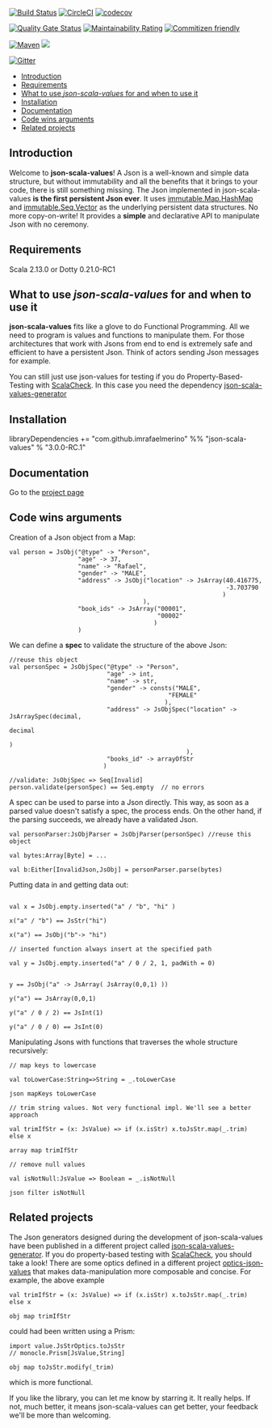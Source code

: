 [![Build Status](https://travis-ci.org/imrafaelmerino/json-scala-values.svg?branch=master)](https://travis-ci.org/imrafaelmerino/json-scala-values)
[![CircleCI](https://circleci.com/gh/imrafaelmerino/json-scala-values/tree/master.svg)](https://circleci.com/gh/imrafaelmerino/json-scala-values/tree/master)
[![codecov](https://codecov.io/gh/imrafaelmerino/json-scala-values/branch/master/graph/badge.svg)](https://codecov.io/gh/imrafaelmerino/json-scala-values)

[![Quality Gate Status](https://sonarcloud.io/api/project_badges/measure?project=imrafaelmerino_json-scala-values&metric=alert_status)](https://sonarcloud.io/dashboard?id=imrafaelmerino_json-scala-values)
[![Maintainability Rating](https://sonarcloud.io/api/project_badges/measure?project=imrafaelmerino_json-scala-values&metric=sqale_rating)](https://sonarcloud.io/dashboard?id=imrafaelmerino_json-scala-values)
[![Commitizen friendly](https://img.shields.io/badge/commitizen-friendly-brightgreen.svg)](http://commitizen.github.io/cz-cli/)

[![Maven](https://img.shields.io/maven-central/v/com.github.imrafaelmerino/json-dotty-values_0.21/0.21.0-RC1)](https://search.maven.org/artifact/com.github.imrafaelmerino/json-dotty-values_0.21/0.21.0-RC1/jar)
[![](https://jitpack.io/v/imrafaelmerino/json-scala-values.svg)](https://jitpack.io/#imrafaelmerino/json-scala-values/v0.21.0-RC1)

[![Gitter](https://badges.gitter.im/json-scala-values/community.svg)](https://gitter.im/json-scala-values/community?utm_source=badge&utm_medium=badge&utm_campaign=pr-badge)

- [Introduction](#introduction)
- [Requirements](#requirements)
- [What to use _json-scala-values_ for and when to use it](#whatfor)
- [Installation](#installation)
- [Documentation](#doc)
- [Code wins arguments](#cwa)
- [Related projects](#rp)

## <a name="introduction"><a/> Introduction
Welcome to **json-scala-values**! A Json is a well-known and simple data structure, but without immutability and all the benefits 
that it brings to your code, there is still something missing. The Json implemented in json-scala-values **is the first persistent Json ever**. It uses [immutable.Map.HashMap](https://www.scala-lang.org/api/2.13.1/scala/collection/immutable/HashMap.html) and 
[immutable.Seq.Vector](https://www.scala-lang.org/api/2.13.1/scala/collection/immutable/Vector.html) as the underlying persistent data structures.  No more copy-on-write!
It provides a **simple** and declarative API to manipulate Json with no ceremony.

## <a name="requirements"><a/> Requirements
Scala 2.13.0 or Dotty 0.21.0-RC1

## <a name="whatfor"><a/> What to use _json-scala-values_ for and when to use it
**json-scala-values** fits like a glove to do Functional Programming. All we need to program 
is values and functions to manipulate them. For those architectures that work with Jsons from
end to end is extremely safe and efficient to have a persistent Json. Think of actors sending
Json messages for example. 

You can still just use json-values for testing if you do Property-Based-Testing with [ScalaCheck](https://www.scalacheck.org).
In this case you need the dependency [json-scala-values-generator](https://github.com/imrafaelmerino/json-scala-values-generator) 

## <a name="installation"><a/> Installation
libraryDependencies += "com.github.imrafaelmerino" %% "json-scala-values" % "3.0.0-RC.1"

## <a name="doc"><a/> Documentation
Go to the [project page](https://imrafaelmerino.github.io/json-scala-values/)

## <a name="cwa"><a/> Code wins arguments
Creation of a Json object from a Map:

```
val person = JsObj("@type" -> "Person",
                   "age" -> 37,
                   "name" -> "Rafael",
                   "gender" -> "MALE",
                   "address" -> JsObj("location" -> JsArray(40.416775,
                                                            -3.703790
                                                           )
                                     ),
                   "book_ids" -> JsArray("00001",
                                         "00002"
                                        )
                   )
```

We can define a **spec** to validate the structure of the above Json:

```
//reuse this object
val personSpec = JsObjSpec("@type" -> "Person",
                           "age" -> int,
                           "name" -> str,
                           "gender" -> consts("MALE",
                                            "FEMALE"
                                           ),
                           "address" -> JsObjSpec("location" -> JsArraySpec(decimal,
                                                                            decimal
                                                                           )
                                                 ),
                           "books_id" -> arrayOfStr
                          )
  
//validate: JsObjSpec => Seq[Invalid]
person.validate(personSpec) == Seq.empty  // no errors

```

A spec can be used to parse into a Json directly. This way, as soon as a parsed value doesn't satisfy
a spec, the process ends. On the other hand, if the parsing succeeds, we already have a validated Json.

```
val personParser:JsObjParser = JsObjParser(personSpec) //reuse this object

val bytes:Array[Byte] = ...

val b:Either[InvalidJson,JsObj] = personParser.parse(bytes)
```

Putting data in and getting data out:

```

val x = JsObj.empty.inserted("a" / "b", "hi" )

x("a" / "b") == JsStr("hi")

x("a") == JsObj("b"-> "hi")

// inserted function always insert at the specified path

val y = JsObj.empty.inserted("a" / 0 / 2, 1, padWith = 0)


y == JsObj("a" -> JsArray( JsArray(0,0,1) ))

y("a") == JsArray(0,0,1)

y("a" / 0 / 2) == JsInt(1)

y("a" / 0 / 0) == JsInt(0)
```

Manipulating Jsons with functions that traverses the whole structure recursively:

```
// map keys to lowercase

val toLowerCase:String=>String = _.toLowerCase

json mapKeys toLowerCase

// trim string values. Not very functional impl. We'll see a better approach

val trimIfStr = (x: JsValue) => if (x.isStr) x.toJsStr.map(_.trim) else x

array map trimIfStr

// remove null values

val isNotNull:JsValue => Boolean = _.isNotNull

json filter isNotNull

 ```
  
## <a name="rp"><a/> Related projects
The Json generators designed during the development of json-scala-values have been published in a different project called [json-scala-values-generator](https://github.com/imrafaelmerino/json-scala-values-generator). 
If you do property-based testing with [ScalaCheck](https://www.scalacheck.org), you should take a look! 
There are some optics defined in a different project [optics-json-values](https://github.com/imrafaelmerino/optics-json-values)
that makes data-manipulation more composable and concise. For example, the above example 

```
val trimIfStr = (x: JsValue) => if (x.isStr) x.toJsStr.map(_.trim) else x

obj map trimIfStr
```

could had been written using a Prism:

```
import value.JsStrOptics.toJsStr
// monocle.Prism[JsValue,String]

obj map toJsStr.modify(_trim)
```

which is more functional.

If you like the library, you can let me know by starring it. It really helps. If not, much better, it means json-scala-values can get better, your feedback we'll be more than welcoming.
